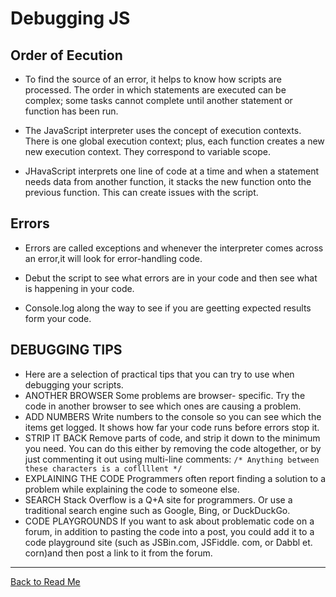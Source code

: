 # Debugging JS

## Order of Eecution

* To find the source of an error, it helps to know how scripts are processed. The order in which statements are executed can be complex; some tasks cannot complete until another statement or function has been run.

* The JavaScript interpreter uses the concept of execution contexts. There is one global execution context; plus, each function creates a new new execution context. They correspond to variable scope.

* JHavaScript interprets one line of code at a time and when a statement needs data from another function, it stacks the new function onto the previous function. This can create issues with the script.

## Errors

* Errors are called exceptions and whenever the interpreter comes across an error,it will look for error-handling code. 

* Debut the script to see what errors are in your code and then see what is happening in your code.

* Console.log along the way to see if you are geetting expected results form your code.

## DEBUGGING TIPS
* Here are a selection of practical tips that you can try to use when debugging your scripts.
* ANOTHER BROWSER Some problems are browser- specific. Try the code in another browser to see which ones are causing a problem.
* ADD NUMBERS Write numbers to the console so you can see which the items get logged. It shows how far your code runs before errors stop it.
* STRIP IT BACK Remove parts of code, and strip it down to the minimum you need. You can do this either by removing the code altogether, or by just commenting it out using multi-line comments:
`/* Anything between these characters is a cofllllent */`
* EXPLAINING THE CODE Programmers often report finding a solution to a problem while explaining the code to someone else.
* SEARCH Stack Overflow is a Q+A site for programmers. Or use a traditional search engine such as Google, Bing, or DuckDuckGo.
* CODE PLAYGROUNDS If you want to ask about problematic code on a forum, in addition to pasting the code into a post, you could add it to a code playground site (such as JSBin.com, JSFiddle. com, or Dabbl et. corn)and then post a link to it from the forum.

---


[Back to Read Me](../README.md)    